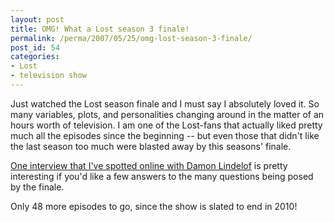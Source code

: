 ```yaml
---
layout: post
title: OMG! What a Lost season 3 finale!
permalink: /perma/2007/05/25/omg-lost-season-3-finale/
post_id: 54
categories: 
- Lost
- television show
---
```


Just watched the Lost season finale and I must say I absolutely loved it. So many variables, plots, and personalities changing around in the matter of an hours worth of television. I am one of the Lost-fans that actually liked pretty much all the episodes since the beginning -- but even those that didn't like the last season too much were blasted away by this seasons' finale.

<a href="http://yahoo.eonline.com/gossip/kristin/blog/index.jsp?uuid=9c9aafc1-e118-4d0c-9686-6b982fbd4e87&page=1">One interview that I've spotted online with Damon Lindelof</a> is pretty interesting if you'd like a few answers to the many questions being posed by the finale.

Only 48 more episodes to go, since the show is slated to end in 2010!